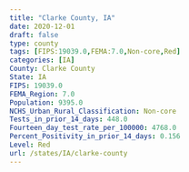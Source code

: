 ```yaml
---
title: "Clarke County, IA"
date: 2020-12-01
draft: false
type: county
tags: [FIPS:19039.0,FEMA:7.0,Non-core,Red]
categories: [IA]
County: Clarke County
State: IA
FIPS: 19039.0
FEMA_Region: 7.0
Population: 9395.0
NCHS_Urban_Rural_Classification: Non-core
Tests_in_prior_14_days: 448.0
Fourteen_day_test_rate_per_100000: 4768.0
Percent_Positivity_in_prior_14_days: 0.156
Level: Red
url: /states/IA/clarke-county
---
```



